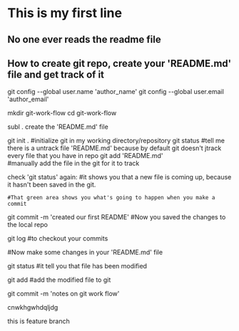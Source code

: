 # This is my first line 

No one ever reads the readme file 
--------
How to create git repo, create your 'README.md' file and get track of it
---------

git config --global user.name 'author_name'
git config --global user.email 'author_email'

mkdir git-work-flow
cd git-work-flow

subl .
create the 'README.md' file

git init . #initialize git in my working directory/repository
git status
	#tell me there is a untrack file 'README.md' because by default git doesn't jtrack every file that you have in repo
git add 'README.md'  
	#manually add the file in the git for it to track

check 'git status' again:
	#it shows you that a new file is coming up, because it hasn't been saved in the git.

	#That green area shows you what's going to happen when you make a commit

git commit -m 'created our first README'
	#Now you saved the changes to the local repo

git log
	#to checkout your commits


#Now make some changes in your 'README.md' file

git status
	#it tell you that file has been modified

git add
	#add the modified file to git

git commit -m 'notes on git work flow'


cnwkhgwhdqljdg

this is feature branch